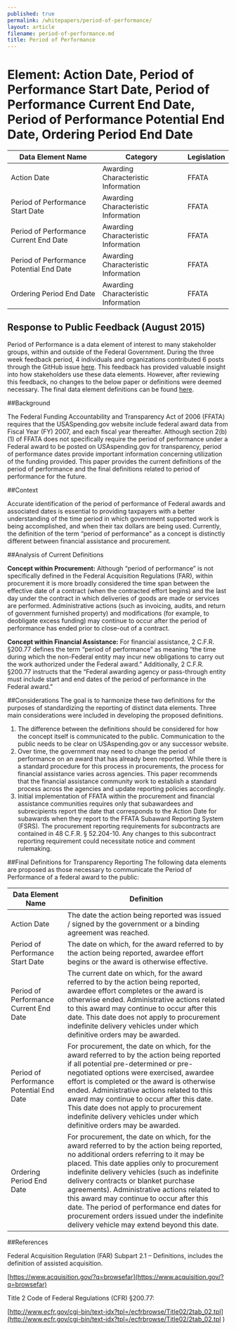 ```yaml
---
published: true
permalink: /whitepapers/period-of-performance/
layout: article
filename: period-of-performance.md
title: Period of Performance
---
```


# Element: Action Date, Period of Performance Start Date, Period of Performance Current End Date, Period of Performance Potential End Date, Ordering Period End Date


<table class='table-bordered'>
  <thead>
    <tr>
      <th scope ="col">Data Element Name</th>
      <th scope="col">Category</th>
      <th scope="col">Legislation</th>
    </tr>
  </thead>
  <tr>
    <td>Action Date</td>
    <td>Awarding Characteristic Information</td>
    <td>FFATA</td>
  </tr>
  <tr>
    <td>Period of Performance Start Date</td>
    <td>Awarding Characteristic Information</td>
    <td>FFATA</td>
  </tr>
  <tr>
    <td>Period of Performance Current End Date</td>
    <td>Awarding Characteristic Information</td>
    <td>FFATA</td>
  </tr>
  <tr>
    <td>Period of Performance Potential End Date</td>
    <td>Awarding Characteristic Information</td>
    <td>FFATA</td>
  </tr>
  <tr>
    <td>Ordering Period End Date</td>
    <td>Awarding Characteristic Information</td>
    <td>FFATA</td>
  </tr>
  </table>

## Response to Public Feedback (August 2015)

Period of Performance is a data element of interest to many stakeholder groups, within and outside of the Federal Government. During the three week feedback period, 4 individuals and organizations contributed 6 posts through the GitHub issue [here](https://github.com/fedspendingtransparency/fedspendingtransparency.github.io/issues/71). This feedback has provided valuable insight into how stakeholders use these data elements. However, after reviewing this feedback, no changes to the below paper or definitions were deemed necessary. The final data element definitions can be found [here](https://max.gov/datastandards).


##Background

The Federal Funding Accountability and Transparency Act of 2006 (FFATA) requires that the USASpending.gov website include federal award data from Fiscal Year (FY) 2007, and each fiscal year thereafter.  Although section 2(b)(1) of FFATA does not specifically require the period of performance under a Federal award to be posted on USAspending.gov for transparency, period of performance dates provide important information concerning utilization of the funding provided.   This paper provides the current definitions of the period of performance and the final definitions related to period of performance for the future.

##Context

Accurate identification of the period of performance of Federal awards and associated dates is essential to providing taxpayers with a better understanding of the time period in which government supported work is being accomplished, and when their tax dollars are being used. Currently, the definition of the term “period of performance” as a concept is distinctly different between financial assistance and procurement.

##Analysis of Current Definitions

<b>Concept within Procurement:</b>
Although “period of performance” is not specifically defined in the Federal Acquisition Regulations (FAR), within procurement it is more broadly considered the time span between the effective date of a contract (when the contracted effort begins) and the last day under the contract in which deliveries of goods are made or services are performed.  Administrative actions (such as invoicing, audits, and return of government furnished property) and modifications (for example, to deobligate excess funding) may continue to occur after the period of performance has ended prior to close-out of a contract.  

<b>Concept within Financial Assistance:</b> 
For financial assistance, 2 C.F.R. §200.77 defines the term “period of performance” as meaning “the time during which the non-Federal entity may incur new obligations to carry out the work authorized under the Federal award.”   Additionally, 2 C.F.R. §200.77 instructs that the “Federal awarding agency or pass-through entity must include start and end dates of the period of performance in the Federal award.”

##Considerations
The goal is to harmonize these two definitions for the purposes of standardizing the reporting of distinct data elements.  Three main considerations were included in developing the proposed definitions. 

1.  The difference between the definitions should be considered for how the concept itself is communicated to the public. Communication to the public needs to be clear on USAspending.gov or any successor website.  
2.  Over time, the government may need to change the period of performance on an award that has already been reported. While there is a standard procedure for this process in procurements, the process for financial assistance varies across agencies. This paper recommends that the financial assistance community work to establish a standard process across the agencies and update reporting policies accordingly.
3.  Initial implementation of FFATA within the procurement and financial assistance communities requires only that subawardees and subrecipients report the date that corresponds to the Action Date for subawards when they report to the FFATA Subaward Reporting System (FSRS).  The procurement reporting requirements for subcontracts are contained in 48 C.F.R. § 52.204-10.  Any changes to this subcontract reporting requirement could necessitate notice and comment rulemaking.

##Final Definitions for Transparency Reporting
The following data elements are proposed as those necessary to communicate the Period of Performance of a federal award to the public:
<table class='table-bordered'>
  <thead>
    <tr>
      <th scope="col">Data Element Name</th>
      <th scope="col">Definition</th>
    </tr>
  </thead>
  <tr>
    <td>Action Date</td>
    <td>The date the action being reported was issued / signed by the government or a binding agreement was reached.</td>
  </tr>
  <tr>
    <td>Period of Performance Start Date</td>
    <td>The date on which, for the award referred to by the action being reported, awardee effort begins or the award is otherwise effective.
    </td>
  </tr>
  <tr>
    <td>Period of Performance Current End Date</td>
    <td>The current date on which, for the award referred to by the action being reported, awardee effort completes or the award is otherwise ended.  Administrative actions related to this award may continue to occur after this date.  This date does not apply to procurement indefinite delivery vehicles under which definitive orders may be awarded.</td>
  </tr>
  <tr>
    <td>Period of Performance Potential End Date</td>
    <td>For procurement, the date on which, for the award referred to by the action being reported if all potential pre-determined or pre-negotiated options were exercised, awardee effort is completed or the award is otherwise ended. Administrative actions related to this award may continue to occur after this date. This date does not apply to procurement indefinite delivery vehicles under which definitive orders may be awarded.</td>
  </tr>
  <tr>
    <td>Ordering Period End Date</td>
    <td>For procurement, the date on which, for the award referred to by the action being reported, no additional orders referring to it may be placed.  This date applies only to procurement indefinite delivery vehicles (such as indefinite delivery contracts or blanket purchase agreements).  Administrative actions related to this award may continue to occur after this date.  The period of performance end dates for procurement orders issued under the indefinite delivery vehicle may extend beyond this date.</td>
  </tr>
  </table>

##References

Federal Acquisition Regulation (FAR) Subpart 2.1 – Definitions, includes the definition of assisted acquisition.

[https://www.acquisition.gov/?q=browsefar](https://www.acquisition.gov/?q=browsefar)

Title 2 Code of Federal Regulations (CFR) §200.77: 

[http://www.ecfr.gov/cgi-bin/text-idx?tpl=/ecfrbrowse/Title02/2tab_02.tpl](http://www.ecfr.gov/cgi-bin/text-idx?tpl=/ecfrbrowse/Title02/2tab_02.tpl 
)
